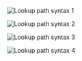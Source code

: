 ![ Lookup path syntax 1](../../../images/LTS_Lookups_01.gif)

![ Lookup path syntax 2](../../../images/LTS_Lookups_02.gif)

![ Lookup path syntax 3](../../../images/LTS_Lookups_03.gif)

![ Lookup path syntax 4](../../../images/LTS_Lookups_04.gif)
